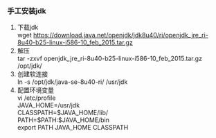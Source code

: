 ### 手工安装jdk  
1. 下载jdk  
   wget https://download.java.net/openjdk/jdk8u40/ri/openjdk_jre_ri-8u40-b25-linux-i586-10_feb_2015.tar.gz
2. 解压  
   tar -zxvf openjdk_jre_ri-8u40-b25-linux-i586-10_feb_2015.tar.gz /opt/jdk/
3. 创建软连接  
   ln -s /opt/jdk/java-se-8u40-ri/ /usr/jdk
4. 配置环境变量  
  vi /etc/profile  
  JAVA_HOME=/usr/jdk  
  CLASSPATH=\$JAVA_HOME/lib/  
  PATH=\$PATH:$JAVA_HOME/bin  
  export PATH JAVA_HOME CLASSPATH  

  